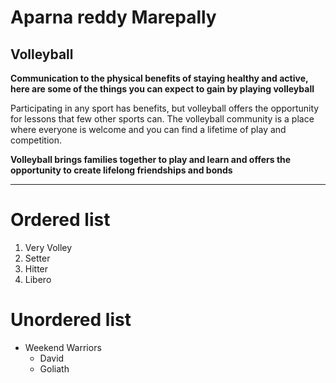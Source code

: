 # Aparna reddy Marepally
## Volleyball

**Communication to the physical benefits of staying healthy and active, here are some of the things you can expect to gain by playing volleyball**

Participating in any sport has benefits, but volleyball offers the opportunity for lessons that few other sports can. The volleyball community is a place where everyone is welcome and you can find a lifetime of play and competition.

**Volleyball brings families together to play and learn and offers the opportunity to create lifelong friendships and bonds**

---------------------

# Ordered list
1. Very Volley
  1. Setter
  2. Hitter
  3. Libero

# Unordered list
- Weekend Warriors
    - David
    - Goliath





